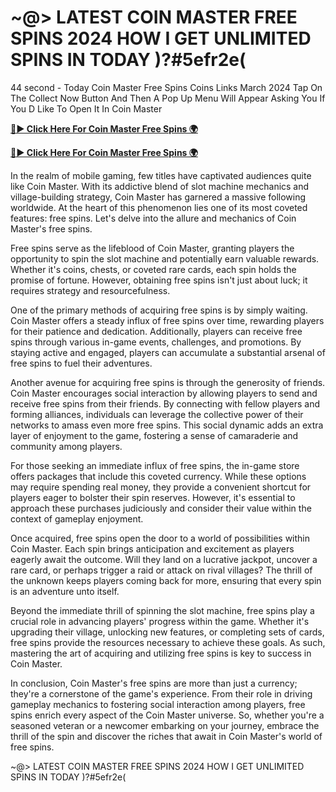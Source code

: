 # ~@> LATEST COIN MASTER FREE SPINS 2024 HOW I GET UNLIMITED SPINS IN TODAY )?#5efr2e(

44 second - Today Coin Master Free Spins Coins Links March 2024 Tap On The Collect Now Button And Then A Pop Up Menu Will Appear Asking You If You D Like To Open It In Coin Master

[**🔴► Click Here For Coin Master Free Spins 🌍**](https://lejooam.github.io/Coin)

[**🔴► Click Here For Coin Master Free Spins 🌍**](https://lejooam.github.io/Coin)
 

In the realm of mobile gaming, few titles have captivated audiences quite like Coin Master. With its addictive blend of slot machine mechanics and village-building strategy, Coin Master has garnered a massive following worldwide. At the heart of this phenomenon lies one of its most coveted features: free spins. Let's delve into the allure and mechanics of Coin Master's free spins.

Free spins serve as the lifeblood of Coin Master, granting players the opportunity to spin the slot machine and potentially earn valuable rewards. Whether it's coins, chests, or coveted rare cards, each spin holds the promise of fortune. However, obtaining free spins isn't just about luck; it requires strategy and resourcefulness.

One of the primary methods of acquiring free spins is by simply waiting. Coin Master offers a steady influx of free spins over time, rewarding players for their patience and dedication. Additionally, players can receive free spins through various in-game events, challenges, and promotions. By staying active and engaged, players can accumulate a substantial arsenal of free spins to fuel their adventures.

Another avenue for acquiring free spins is through the generosity of friends. Coin Master encourages social interaction by allowing players to send and receive free spins from their friends. By connecting with fellow players and forming alliances, individuals can leverage the collective power of their networks to amass even more free spins. This social dynamic adds an extra layer of enjoyment to the game, fostering a sense of camaraderie and community among players.

For those seeking an immediate influx of free spins, the in-game store offers packages that include this coveted currency. While these options may require spending real money, they provide a convenient shortcut for players eager to bolster their spin reserves. However, it's essential to approach these purchases judiciously and consider their value within the context of gameplay enjoyment.

Once acquired, free spins open the door to a world of possibilities within Coin Master. Each spin brings anticipation and excitement as players eagerly await the outcome. Will they land on a lucrative jackpot, uncover a rare card, or perhaps trigger a raid or attack on rival villages? The thrill of the unknown keeps players coming back for more, ensuring that every spin is an adventure unto itself.

Beyond the immediate thrill of spinning the slot machine, free spins play a crucial role in advancing players' progress within the game. Whether it's upgrading their village, unlocking new features, or completing sets of cards, free spins provide the resources necessary to achieve these goals. As such, mastering the art of acquiring and utilizing free spins is key to success in Coin Master.

In conclusion, Coin Master's free spins are more than just a currency; they're a cornerstone of the game's experience. From their role in driving gameplay mechanics to fostering social interaction among players, free spins enrich every aspect of the Coin Master universe. So, whether you're a seasoned veteran or a newcomer embarking on your journey, embrace the thrill of the spin and discover the riches that await in Coin Master's world of free spins.

~@> LATEST COIN MASTER FREE SPINS 2024 HOW I GET UNLIMITED SPINS IN TODAY )?#5efr2e(

